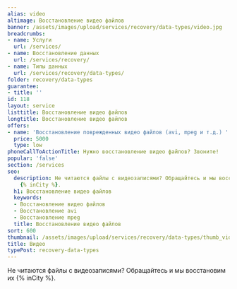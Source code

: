 ```yaml
---
alias: video
altimage: Восстановление видео файлов
banner: /assets/images/upload/services/recovery/data-types/video.jpg
breadcrumbs:
- name: Услуги
  url: /services/
- name: Восстановление данных
  url: /services/recovery/
- name: Типы данных
  url: /services/recovery/data-types/
folder: recovery/data-types
guarantee:
- title: ''
id: 118
layout: service
listtitle: Восстановление видео файлов
longtitle: Восстановление видео файлов
offers:
- name: 'Восстановление поврежденных видео файлов (avi, mpeg и т.д.) '
  price: 5000
  type: low
phoneCallToActionTitle: Нужно восстановление видео файлов? Звоните!
popular: 'false'
section: /services
seo:
  description: Не читаются файлы с видеозаписями? Обращайтесь и мы восстановим их
    {% inCity %}.
  h1: Восстановление видео файлов
  keywords:
  - Восстановление видео файлов
  - Восстановление avi
  - Восстановление mpeg
  title: Восстановление видео файлов
sort: 600
thumbnail: /assets/images/upload/services/recovery/data-types/thumb_video.jpg
title: Видео
typePost: recovery-data-types
---
```

Не читаются файлы с видеозаписями? Обращайтесь и мы восстановим их {% inCity %}.